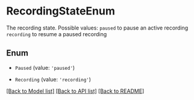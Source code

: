 # RecordingStateEnum

The recording state. Possible values:  `paused` to pause an active recording  `recording` to resume a paused recording

## Enum

* `Paused` (value: `'paused'`)

* `Recording` (value: `'recording'`)

[[Back to Model list]](../README.md#documentation-for-models) [[Back to API list]](../README.md#documentation-for-api-endpoints) [[Back to README]](../README.md)

